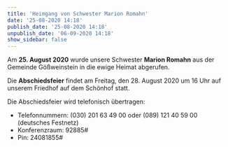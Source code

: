 ```yaml
---
title: 'Heimgang von Schwester Marion Romahn'
date: '25-08-2020 14:18'
publish_date: '25-08-2020 14:18'
unpublish_date: '06-09-2020 14:18'
show_sidebar: false
---
```


Am **25. August 2020** wurde unsere Schwester **Marion Romahn** aus der Gemeinde Gößweinstein in die ewige Heimat abgerufen.

Die **Abschiedsfeier** findet am Freitag, den 28. August 2020 um 16 Uhr auf unserem Friedhof auf dem Schönhof statt.


Die Abschiedsfeier wird telefonisch übertragen:

* Telefonnummern: (030) 201 63 49 00 oder (089) 121 40 59 00 (deutsches Festnetz)
* Konferenzraum: 92885#
* Pin: 24081855#